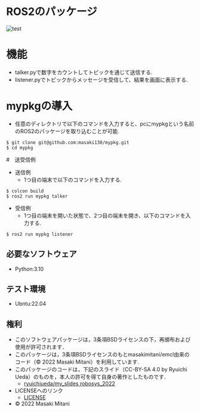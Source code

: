 # ROS2のパッケージ
![test](https://github.com/masaki130/mypkg/actions/workflows/test.yml/badge.svg)

# 機能
* talker.pyで数字をカウントしてトピックを通じて送信する.
* listener.pyでトピックからメッセージを受信して、結果を画面に表示する.

# mypkgの導入
* 任意のディレクトリで以下のコマンドを入力すると、pcにmypkgという名前のROS2のパッケージを取り込むことが可能.
```
$ git clone git@github.com:masaki130/mypkg.git
$ cd mypkg 
```
#　送受信例
* 送信例
  * 1つ目の端末で以下のコマンドを入力する.
```
$ colcon build
$ ros2 run mypkg talker
```

* 受信例
  * 1つ目の端末を開いた状態で、2つ目の端末を開き、以下のコマンドを入力する.
```
$ ros2 run mypkg listener
```

## 必要なソフトウェア
* Python:3.10

## テスト環境
* Ubntu:22.04

## 権利
* このソフトウェアパッケージは，3条項BSDライセンスの下，再頒布および使用が許可されます．
* このパッケージは，3条項BSDライセンスのもとmasakimitani/emcl由来のコード（© 2022 Masaki Mitani）を利用しています.
* このパッケージのコードは，下記のスライド（CC-BY-SA 4.0 by Ryuichi Ueda）のものを，本人の許可を得て自身の著作としたものです．
    * [ryuichiueda/my_slides robosys_2022](https://github.com/ryuichiueda/my_slides/tree/master/robosys_2022)
* LICENSEへのリンク
    * [LICENSE](https://github.com/masaki130/ros2_2022/blob/main/LICENSE)
* © 2022 Masaki Mitani
